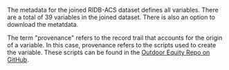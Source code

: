 The metadata for the joined RIDB-ACS dataset defines all variables. There are a total of 39 variables in the joined dataset. There is also an option to download the metatdata. 

The term "provenance" refers to the record trail that accounts for the origin of a variable. In this case, provenance refers to the scripts used to create the variable. These scripts can be found in the [Outdoor Equity Repo on GitHub](https://github.com/outdoor-equity/outdoor-equity).